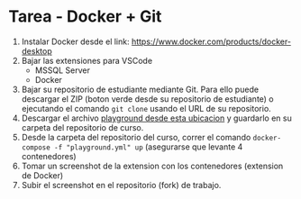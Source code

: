  # Tarea - Docker + Git
 
1. Instalar Docker desde el link: https://www.docker.com/products/docker-desktop 
2. Bajar las extensiones para VSCode
    - MSSQL Server 
    - Docker
3. Bajar su repositorio de estudiante mediante Git. Para ello puede descargar el ZIP (boton verde desde su repositorio de estudiante) o ejecutando el comando `git clone` usando el URL de su repositorio.
4. Descargar el archivo [playground desde esta ubicacion](https://raw.githubusercontent.com/stvansolano/curso-rest-dotnet-apis/sesion-02/playground.yml) y guardarlo en su carpeta del repositorio de curso.
5. Desde la carpeta del repositorio del curso, correr el comando `docker-compose -f "playground.yml" up` (asegurarse que levante 4 contenedores)
6. Tomar un screenshot de la extension con los contenedores (extension de Docker)
7. Subir el screenshot en el repositorio (fork) de trabajo.